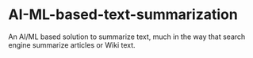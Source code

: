 # AI-ML-based-text-summarization
An AI/ML based solution to summarize text, much in the way that search engine summarize articles or Wiki text.
